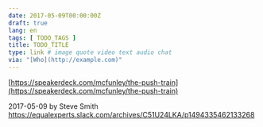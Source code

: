 ```yaml
---
date: 2017-05-09T00:00:00Z
draft: true
lang: en
tags: [ TODO_TAGS ]
title: TODO_TITLE
type: link # image quote video text audio chat
via: "[Who](http://example.com)"
---
```



[https://speakerdeck.com/mcfunley/the-push-train](https://speakerdeck.com/mcfunley/the-push-train)

2017-05-09 by Steve Smith
https://equalexperts.slack.com/archives/C51U24LKA/p1494335462133268
